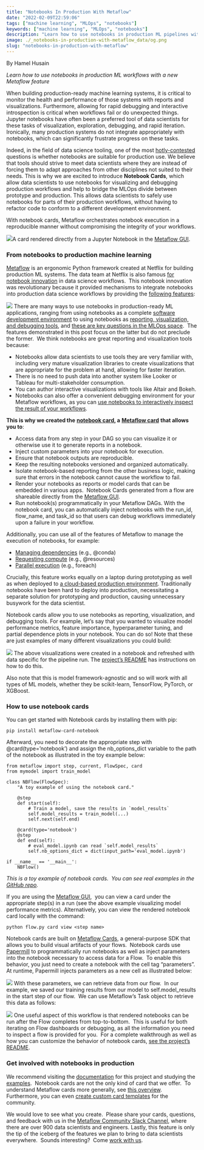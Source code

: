 ```yaml
---
title: "Notebooks In Production With Metaflow"
date: "2022-02-09T22:59:06"
tags: ["machine learning", "MLOps", "notebooks"]
keywords: ["machine learning", "MLOps", "notebooks"]
description: "Learn how to use notebooks in production ML pipelines with a new Metaflow feature. This is model framework-agnostic and so will work with all types of ML models, whether they be scikit-learn, TensorFlow, PyTorch, or XGBoost."
image: ./_notebooks-in-production-with-metaflow_data/og.png
slug: "notebooks-in-production-with-metaflow"
---
```



By Hamel Husain


*Learn how to use notebooks in production ML workflows with a new Metaflow feature*


When building production-ready machine learning systems, it is critical to monitor the health and performance of those systems with reports and visualizations. Furthermore, allowing for rapid debugging and interactive introspection is critical when workflows fail or do unexpected things. Jupyter notebooks have often been a preferred tool of data scientists for these tasks of visualization, exploration, debugging, and rapid iteration.  Ironically, many production systems do not integrate appropriately with notebooks, which can significantly frustrate progress on these tasks.


Indeed, in the field of data science tooling, one of the most [hotly-contested](https://mlops.community/jupyter-notebooks-in-production/) questions is whether notebooks are suitable for production use. We believe that tools should strive to meet data scientists where they are instead of forcing them to adapt approaches from other disciplines not suited to their needs. This is why we are excited to introduce **Notebook Cards**, which allow data scientists to use notebooks for visualizing and debugging production workflows and help to bridge the MLOps divide between prototype and production. This allows data scientists to safely use notebooks for parts of their production workflows, without having to refactor code to conform to a different development environment. 


With notebook cards, Metaflow orchestrates notebook execution in a reproducible manner without compromising the integrity of your workflows.


![](_notebooks-in-production-with-metaflow_data/0_img)A card rendered directly from a Jupyter Notebook in the [Metaflow GUI](https://netflixtechblog.com/open-sourcing-a-monitoring-gui-for-metaflow-75ff465f0d60).

### From notebooks to production machine learning


[Metaflow](https://docs.metaflow.org/) is an ergonomic Python framework created at Netflix for building production ML systems. The data team at Netflix is also famous [for notebook innovation](https://netflixtechblog.com/notebook-innovation-591ee3221233) in data science workflows.  This notebook innovation was revolutionary because it provided mechanisms to integrate notebooks into production data science workflows by providing the [following features](https://netflixtechblog.com/scheduling-notebooks-348e6c14cfd6):


![](_notebooks-in-production-with-metaflow_data/1_img)
There are many ways to use notebooks in production-ready ML applications, ranging from using notebooks as a complete [software development environment](https://nbdev.fast.ai/) to using notebooks as [reporting, visualization, and debugging tools](https://netflixtechblog.com/scheduling-notebooks-348e6c14cfd6), and [these are key questions in the MLOps space](https://outerbounds.com/blog/mlops-vs-devops/).  The features demonstrated in this post focus on the latter but do not preclude the former.  We think notebooks are great reporting and visualization tools because:


* Notebooks allow data scientists to use tools they are very familiar with, including very mature visualization libraries to create visualizations that are appropriate for the problem at hand, allowing for faster iteration.
* There is no need to push data into another system like Looker or Tableau for multi-stakeholder consumption.
* You can author interactive visualizations with tools like Altair and Bokeh.
* Notebooks can also offer a convenient debugging environment for your Metaflow workflows, as you can [use notebooks to interactively inspect the result of your workflows](https://docs.metaflow.org/metaflow/debugging#inspecting-data-with-a-notebook).


**This is why we created the** [**notebook card**](https://github.com/outerbounds/metaflow-card-notebook)**, a** [**Metaflow card**](https://outerbounds.com/blog/integrating-pythonic-visual-reports-into-ml-pipelines/) **that allows you to**:


* Access data from any step in your DAG so you can visualize it or otherwise use it to generate reports in a notebook.
* Inject custom parameters into your notebook for execution.
* Ensure that notebook outputs are reproducible.
* Keep the resulting notebooks versioned and organized automatically.
* Isolate notebook-based reporting from the other business logic, making sure that errors in the notebook cannot cause the workflow to fail.
* Render your notebooks as reports or model cards that can be embedded in various apps.  Notebook Cards generated from a flow are shareable directly from the [Metaflow GUI](https://netflixtechblog.com/open-sourcing-a-monitoring-gui-for-metaflow-75ff465f0d60).
* Run notebook(s) programmatically in your Metaflow DAGs. With the notebook card, you can automatically inject notebooks with the run\_id, flow\_name, and task\_id so that users can debug workflows immediately upon a failure in your workflow.


Additionally, you can use all of the features of Metaflow to manage the execution of notebooks, for example:


* [Managing dependencies](https://docs.metaflow.org/metaflow/dependencies) (e.g., @conda)
* [Requesting compute](https://docs.metaflow.org/metaflow/scaling) (e.g., @resources)
* [Parallel execution](https://docs.metaflow.org/metaflow/basics#foreach) (e.g., foreach)


Crucially, this feature works equally on a laptop during prototyping as well as when deployed to [a cloud-based production environment](https://docs.metaflow.org/going-to-production-with-metaflow/scheduling-metaflow-flows). Traditionally notebooks have been hard to deploy into production, necessitating a separate solution for prototyping and production, causing unnecessary busywork for the data scientist.  


Notebook cards allow you to use notebooks as reporting, visualization, and debugging tools. For example, let’s say that you wanted to visualize model performance metrics, feature importance, hyperparameter tuning, and partial dependence plots in your notebook. You can do so! Note that these are just examples of many different visualizations you could build:


![](_notebooks-in-production-with-metaflow_data/2_img)
The above visualizations were created in a notebook and refreshed with data specific for the pipeline run. The [project’s README](https://github.com/outerbounds/metaflow-card-notebook) has instructions on how to do this.


Also note that this is model framework-agnostic and so will work with all types of ML models, whether they be scikit-learn, TensorFlow, PyTorch, or XGBoost.


### How to use notebook cards


You can get started with Notebook cards by installing them with pip:



```
pip install metaflow-card-notebook
```

Afterward, you need to decorate the appropriate step with @card(type=’notebook’) and assign the nb\_options\_dict variable to the path of the notebook as illustrated in the toy example below:



```
from metaflow import step, current, FlowSpec, card
from mymodel import train_model

class NBFlow(FlowSpec):
    "A toy example of using the notebook card."

    @step
    def start(self):
        # Train a model, save the results in `model_results`
        self.model_results = train_model(...)
        self.next(self.end)

    @card(type='notebook')
    @step
    def end(self):
        # eval_model.ipynb can read `self.model_results`
        self.nb_options_dict = dict(input_path='eval_model.ipynb')

if __name__ == '__main__':
    NBFlow()

```

*This is a toy example of notebook cards.  You can see real examples in the* [*GitHub repo*](https://github.com/outerbounds/metaflow-card-notebook)*.*


If you are using the [Metaflow GUI](https://netflixtechblog.com/open-sourcing-a-monitoring-gui-for-metaflow-75ff465f0d60),  you can view a card under the appropriate step(s) in a run (see the above example visualizing model performance metrics). Alternatively, you can view the rendered notebook card locally with the command:



```
python flow.py card view <step name>
```

Notebook cards are built on [Metaflow Cards](https://docs.metaflow.org/metaflow/visualizing-results), a general-purpose SDK that allows you to build visual artifacts of your flows.  Notebook cards use [Papermill](https://papermill.readthedocs.io/en/latest/index.html) to programmatically run notebooks as well as inject parameters into the notebook necessary to access data for a Flow.  To enable this behavior, you just need to create a notebook with the cell tag “parameters”.  At runtime, Papermill injects parameters as a new cell as illustrated below:


![](_notebooks-in-production-with-metaflow_data/3_img)
With these parameters, we can retrieve data from our flow.  In our example, we saved our training results from our model to self.model\_results in the start step of our flow.  We can use Metaflow’s Task object to retrieve this data as follows:


![](_notebooks-in-production-with-metaflow_data/4_img)
One useful aspect of this workflow is that rendered notebooks can be run after the Flow completes from top-to-bottom.  This is useful for both iterating on Flow dashboards or debugging, as all the information you need to inspect a flow is provided for you.  For a complete walkthrough as well as how you can customize the behavior of notebook cards, [see the project’s README](https://github.com/outerbounds/metaflow-card-notebook).


### Get involved with notebooks in production


We recommend visiting the [documentation](https://github.com/outerbounds/metaflow-card-notebook) for this project and studying the [examples](https://github.com/outerbounds/metaflow-card-notebook/tree/main/examples).  Notebook cards are not the only kind of card that we offer.  To understand Metaflow cards more generally, see [this overview](https://docs.metaflow.org/metaflow/visualizing-results).   Furthermore, you can even [create custom card templates](https://docs.metaflow.org/metaflow/visualizing-results/advanced-shareable-cards-with-card-templates) for the community.


We would love to see what you create.  Please share your cards, questions, and feedback with us in the [Metaflow Community Slack Channel](http://slack.outerbounds.co), where there are over 900 data scientists and engineers. Lastly, this feature is only the tip of the iceberg of the features we plan to bring to data scientists everywhere.  Sounds interesting?  Come [work with us](https://outerbounds.com/workwithus/).


